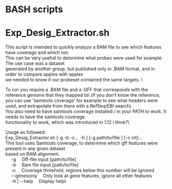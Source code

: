# BASH scripts 
# Exp_Desig_Extractor.sh
This script is intended to quickly analyze a BAM file to see which features have coverage and which not. \
This can be very usefull to determine what probes were used for example. The use case was a dataset \
generated by another group, but published only in .BAM format, and in order to compare apples with apples \
we needed to know if our probeset contained the same targets. \

To run you require a .BAM file and a .GFF that corresponds with the reference genome that they mapped to\ 
(if you don't know the reference, you can use 'samtools coverage' for example to see what headers were used, 
and extrapolate from there with a RefSeq/EBI search).\
You also need to have samtools coverage installed / in your PATH to work. It needs to have the samtools coverage\
functionality to work, which was introduced in 1.12 i think?\

Usage as followed:\
Exp_Desig_Extractor.sh [-g -b -c... -h ] [-g path/to/file ] [-c int]...\
This tool uses Samtools coverage, to determine which gff features were present in any given dataset\
based on BAM alignment.\
&emsp;	-g&emsp;			Gff-file input [path/to/file]\
&emsp;	-b&emsp;		Bam file input [path/to/file]\
&emsp;	-c&emsp;			Coverage threshold, regions below this number will be ignored\
&emsp;	--genesonly&emsp;	Only look at gene features, ignore all other features\
&emsp;	-h | --help&emsp;		Display help\
